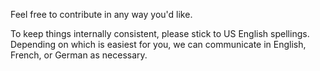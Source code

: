 Feel free to contribute in any way you'd like.

To keep things internally consistent, please stick to US English spellings. Depending on which is easiest for you, we can communicate in English, French, or German as necessary.
